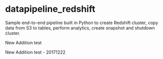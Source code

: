 # datapipeline_redshift
Sample end-to-end pipeline built in Python to create Redshift cluster, copy data from S3 to tables, perform analytics, create snapshot and shutdown cluster.

New Addition test

New Addition test - 20171222